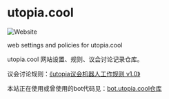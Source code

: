 # utopia.cool
![Website](https://img.shields.io/website?url=https%3A%2F%2Futopia.cool)

web settings and policies for utopia.cool

utopia.cool 网站设置、规则、议会讨论记录仓库。

议会讨论规则：[《utopia议会机器人工作规则 v1.0》](council.md)

本站正在使用或曾使用的bot代码见：[bot.utopia.cool仓库](https://github.com/MamaShip/bot.utopia.cool)
